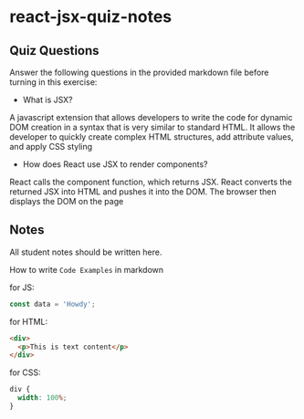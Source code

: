 # react-jsx-quiz-notes

## Quiz Questions

Answer the following questions in the provided markdown file before turning in this exercise:

- What is JSX?

A javascript extension that allows developers to write the code for dynamic DOM creation in a syntax that is very similar to standard HTML. It allows the developer to quickly create complex HTML structures, add attribute values, and apply CSS styling

- How does React use JSX to render components?

React calls the component function, which returns JSX. React converts the returned JSX into HTML and pushes it into the DOM. The browser then displays the DOM on the page

## Notes

All student notes should be written here.

How to write `Code Examples` in markdown

for JS:

```javascript
const data = 'Howdy';
```

for HTML:

```html
<div>
  <p>This is text content</p>
</div>
```

for CSS:

```css
div {
  width: 100%;
}
```
